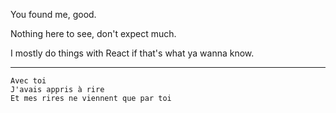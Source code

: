 You found me, good.

Nothing here to see, don't expect much.

I mostly do things with React if that's what ya wanna know.

-----

```
Avec toi
J'avais appris à rire
Et mes rires ne viennent que par toi
```
